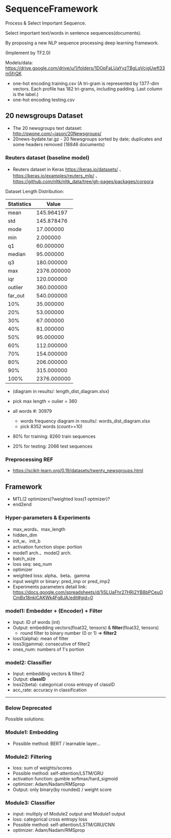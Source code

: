 # SequenceFramework
Process &amp; Select Important Sequence.

Select important text/words in sentence sequences(documents).

By proposing a new NLP sequence processing deep learning framework.

(Implement by TF2.0)

Models/data: https://drive.google.com/drive/u/1/folders/1DOpFaLUaYyzTBgLqVcjgUwfI33m5frQK
* one-hot encoding training.csv (A tri-gram is represented by 1377-dim vectors. Each profile has 182 tri-grams, including padding. Last column is the label.)
* one-hot encoding testing.csv

## 20 newsgroups Dataset
* The 20 newsgroups text dataset: http://qwone.com/~jason/20Newsgroups/
* 20news-bydate.tar.gz - 20 Newsgroups sorted by date; duplicates and some headers removed (18846 documents)
### Reuters dataset (baseline model)
* Reuters dataset in Keras https://keras.io/datasets/ 、 https://keras.io/examples/reuters_mlp/ 、 https://github.com/nltk/nltk_data/tree/gh-pages/packages/corpora

Dataset Length Distribution:

Statistics    | Value
--------------|------------
mean	| 145.964197
std	| 145.878476
mode	| 17.000000
min	| 2.000000
q1	| 60.000000
median	| 95.000000
q3	| 180.000000
max	| 2376.000000
iqr	| 120.000000
outlier	| 360.000000
far_out	| 540.000000
10%	| 35.000000
20%	| 53.000000
30%	| 67.000000
40%	| 81.000000
50%	| 95.000000
60%	| 112.000000
70%	| 154.000000
80%	| 206.000000
90%	| 315.000000
100%	| 2376.000000

   * (diagram in results/: length_dist_diagram.xlsx)
   * pick max length = oulier = 360

* all words #: 30979
    * words frequency diagram in results/: words_dist_diagram.xlsx
    * pick 8352 words (count>=10)


* 80% for training: 8260 train sequences
* 20% for testing: 2066 test sequences

### Preprocessing REF
* https://scikit-learn.org/0.19/datasets/twenty_newsgroups.html

## Framework
* MTL(2 optimizers)?weighted loss(1 optmizer)?
* end2end
### Hyper-parameters & Experiments
* max_words、max_length
* hidden_dim
* init_w、init_b
* activation function slope: portion
* model1 arch.、model2 arch.
* batch_size
* loss seq: seq_num
* optimizer
* weighted loss: alpha、beta、gamma
* input weight or binary: pred_imp or pred_imp2
* Experiments parameters
detail link: https://docs.google.com/spreadsheets/d/1iSLUaFhr27HRi2YB8bPCeuOCmBx18nkiCAKWk4Fg8JA/edit#gid=0
### model1: Embedder + (Encoder) + Filter
* Input: ID of words (int)
* Output: embedding vectors(float32, tensors) & **filter**(float32, tensors)
    * round filter to binary number (0 or 1) => **filter2**
* loss1(alpha): mean of filter
* loss3(gamma): consecutive of filter2
* ones_num: numbers of 1's portion
### model2: Classifier
* Input: embedding vectors & filter2 
* Output: **classID**
* loss2(beta): categorical cross entropy of classID
* acc_rate: accuracy in classification
  
***
### Below Deprecated
Possible solutions:
### Module1: Embedding
* Possible method: BERT / learnable layer...

### Module2: Filtering
* loss: sum of weights/scores
* Possible method: self-attention/LSTM/GRU
* activation function: gumble softmax/hard_sigmoid
* optimizer: Adam/Nadam/RMSprop
* Output: only binary(by rounded) / weight score



### Module3: Classifier
* input: multiply of Module2 output and Module1 output
* loss: categorical cross entropy loss
* Possible method: self-attention/LSTM/GRU/CNN
* optimizer: Adam/Nadam/RMSprop
